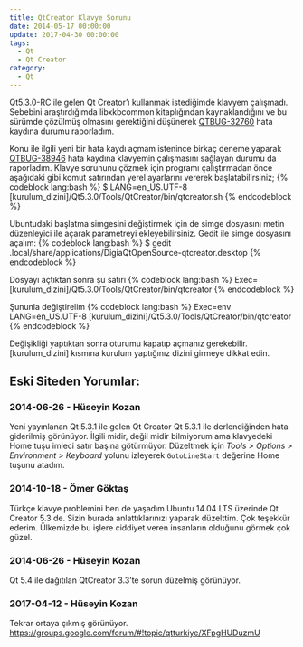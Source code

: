 ```yaml
---
title: QtCreator Klavye Sorunu
date: 2014-05-17 00:00:00
update: 2017-04-30 00:00:00
tags:
  - Qt
  - Qt Creator
category:
  - Qt
---
```


Qt5.3.0-RC ile gelen Qt Creator’ı kullanmak istediğimde klavyem çalışmadı. Sebebini araştırdığımda libxkbcommon kitaplığından kaynaklandığını ve bu sürümde çözülmüş olmasını gerektiğini düşünerek [QTBUG-32760][1] hata kaydına durumu raporladım.

Konu ile ilgili yeni bir hata kaydı açmam istenince birkaç deneme yaparak [QTBUG-38946][2] hata kaydına klavyemin çalışmasını sağlayan durumu da raporladım. Klavye sorununu çözmek için programı çalıştırmadan önce aşağıdaki gibi komut satırından yerel ayarlarını vererek başlatabilirsiniz;
{% codeblock lang:bash %}
$ LANG=en_US.UTF-8 [kurulum_dizini]/Qt5.3.0/Tools/QtCreator/bin/qtcreator.sh
{% endcodeblock %}

<!-- more -->

Ubuntudaki başlatma simgesini değiştirmek için de simge dosyasını metin düzenleyici ile açarak parametreyi ekleyebilirsiniz. Gedit ile simge dosyasını açalım:
{% codeblock lang:bash %}
$ gedit .local/share/applications/DigiaQtOpenSource-qtcreator.desktop
{% endcodeblock %}

Dosyayı açtıktan sonra şu satırı
{% codeblock lang:bash %}
Exec=[kurulum_dizini]/Qt5.3.0/Tools/QtCreator/bin/qtcreator
{% endcodeblock %}

Şununla değiştirelim
{% codeblock lang:bash %}
Exec=env LANG=en_US.UTF-8 [kurulum_dizini]/Qt5.3.0/Tools/QtCreator/bin/qtcreator
{% endcodeblock %}

Değişikliği yaptıktan sonra oturumu kapatıp açmanız gerekebilir. [kurulum_dizini] kısmına kurulum yaptığınız dizini girmeye dikkat edin.

## Eski Siteden Yorumlar:

### 2014-06-26 - Hüseyin Kozan
Yeni yayınlanan Qt 5.3.1 ile gelen Qt Creator Qt 5.3.1 ile derlendiğinden hata giderilmiş görünüyor.
İlgili midir, değil midir bilmiyorum ama klavyedeki Home tuşu imleci satır başına götürmüyor. Düzeltmek için _Tools > Options > Environment > Keyboard_ yolunu izleyerek `GotoLineStart` değerine Home tuşunu atadım.

### 2014-10-18 - Ömer Göktaş
Türkçe klavye problemini ben de yaşadım Ubuntu 14.04 LTS üzerinde Qt Creator 5.3 de. Sizin burada anlattıklarınızı yaparak düzelttim. Çok teşekkür ederim. Ülkemizde bu işlere ciddiyet veren insanların olduğunu görmek çok güzel.

### 2014-06-26 - Hüseyin Kozan
Qt 5.4 ile dağıtılan QtCreator 3.3’te sorun düzelmiş görünüyor.

### 2017-04-12 - Hüseyin Kozan
Tekrar ortaya çıkmış görünüyor.
https://groups.google.com/forum/#!topic/qtturkiye/XFpgHUDuzmU

[1]: https://bugreports.qt.io/browse/QTBUG-32760
[2]: https://bugreports.qt.io/browse/QTBUG-38946
[1]: https://bugreports.qt.io/browse/
